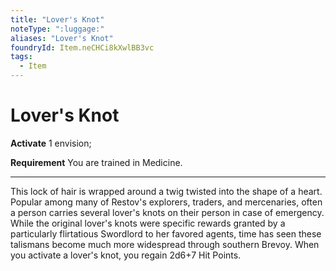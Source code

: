 ```yaml
---
title: "Lover's Knot"
noteType: ":luggage:"
aliases: "Lover's Knot"
foundryId: Item.neCHCi8kXwlBB3vc
tags:
  - Item
---
```


# Lover's Knot

**Activate** 1 envision;

**Requirement** You are trained in Medicine.

* * *

This lock of hair is wrapped around a twig twisted into the shape of a heart. Popular among many of Restov's explorers, traders, and mercenaries, often a person carries several lover's knots on their person in case of emergency. While the original lover's knots were specific rewards granted by a particularly flirtatious Swordlord to her favored agents, time has seen these talismans become much more widespread through southern Brevoy. When you activate a lover's knot, you regain 2d6+7 Hit Points.
